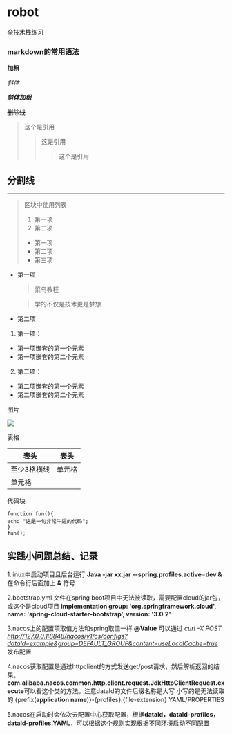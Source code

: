 # robot
全技术栈练习

### markdown的常用语法 ###
**加粗**

*斜体*

***斜体加粗***

~~删除线~~

>这个是引用
>>这是引用
>>>这个是引用
 

分割线
---
***

> 区块中使用列表
> 1. 第一项
> 2. 第二项
> + 第一项
> + 第二项
> + 第三项
* 第一项
  > 菜鸟教程
  
  > 学的不仅是技术更是梦想
* 第二项

1. 第一项：
  - 第一项嵌套的第一个元素
  - 第一项嵌套的第二个元素
2. 第二项：
 - 第二项嵌套的第一个元素
 - 第二项嵌套的第二个元素

图片 ![]()

![](https://img2018.cnblogs.com/blog/1813823/201910/1813823-20191020130359318-309106335.webp)

表格

|  表头   | 表头  |
|  ----  | ----  |
| 至少3格横线 | 单元格 |
| 单元格  |  |

代码块

```
function fun(){
echo "这是一句非常牛逼的代码";
}
fun();
```

## 实践小问题总结、记录 ##

1.linux中启动项目且后台运行 **Java -jar xx.jar --spring.profiles.active=dev &** 在命令行后面加上 **&** 符号

2.bootstrap.yml 文件在spring boot项目中无法被读取，需要配置cloud的jar包，或这个是cloud项目
**implementation group: 'org.springframework.cloud', name: 'spring-cloud-starter-bootstrap', version: '3.0.2'**

3.nacos上的配置项取值方法和spring取值一样 **@Value** 
可以通过 *curl -X POST http://127.0.0.1:8848/nacos/v1/cs/configs?dataId=example&group=DEFAULT_GROUP&content=useLocalCache=true*
发布配置

4.nacos获取配置是通过httpclient的方式发送get/post请求，然后解析返回的结果。
**com.alibaba.nacos.common.http.client.request.JdkHttpClientRequest.execute**可以看这个类的方法。注意dataId的文件后缀名称是大写
小写的是无法读取的 {prefix(**application name**)}-{profiles}.{file-extension} YAML/PROPERTIES

5.nacos在启动时会依次去配置中心获取配置，根据**dataId，dataId-profiles，dataId-profiles.YAML**，可以根据这个规则实现根据不同环境启动不同配置
